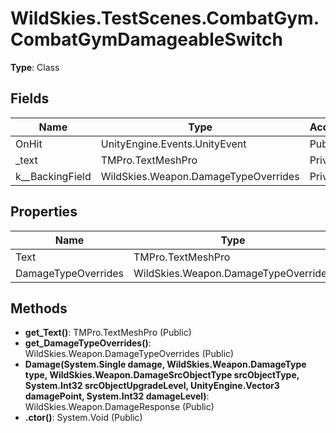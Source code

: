 ﻿# WildSkies.TestScenes.CombatGym.CombatGymDamageableSwitch

**Type**: Class

## Fields

| Name | Type | Access |
|------|------|--------|
| OnHit | UnityEngine.Events.UnityEvent | Public |
| _text | TMPro.TextMeshPro | Private |
| <DamageTypeOverrides>k__BackingField | WildSkies.Weapon.DamageTypeOverrides | Private |

## Properties

| Name | Type | Access |
|------|------|--------|
| Text | TMPro.TextMeshPro | Public |
| DamageTypeOverrides | WildSkies.Weapon.DamageTypeOverrides | Public |

## Methods

- **get_Text()**: TMPro.TextMeshPro (Public)
- **get_DamageTypeOverrides()**: WildSkies.Weapon.DamageTypeOverrides (Public)
- **Damage(System.Single damage, WildSkies.Weapon.DamageType type, WildSkies.Weapon.DamageSrcObjectType srcObjectType, System.Int32 srcObjectUpgradeLevel, UnityEngine.Vector3 damagePoint, System.Int32 damageLevel)**: WildSkies.Weapon.DamageResponse (Public)
- **.ctor()**: System.Void (Public)

